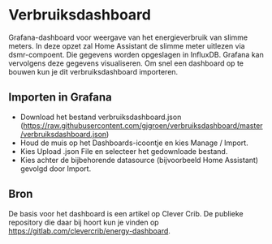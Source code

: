 # Verbruiksdashboard
Grafana-dashboard voor weergave van het energieverbruik van slimme meters. In deze opzet zal Home Assistant de slimme meter uitlezen via dsmr-compoent. Die gegevens worden opgeslagen in InfluxDB. Grafana kan vervolgens deze gegevens visualiseren. Om snel een dashboard op te bouwen kun je dit verbruiksdashboard importeren.

## Importen in Grafana
* Download het bestand verbruiksdashboard.json (https://raw.githubusercontent.com/gjgroen/verbruiksdashboard/master/verbruiksdashboard.json)
* Houd de muis op het Dashboards-icoontje en kies Manage / Import. 
* Kies Upload .json File en selecteer het gedownloade bestand.
* Kies achter de bijbehorende datasource (bijvoorbeeld Home Assistant) gevolgd door Import.

## Bron
De basis voor het dashboard is een artikel op Clever Crib. De publieke repository die daar bij hoort kun je vinden op https://gitlab.com/clevercrib/energy-dashboard. 
